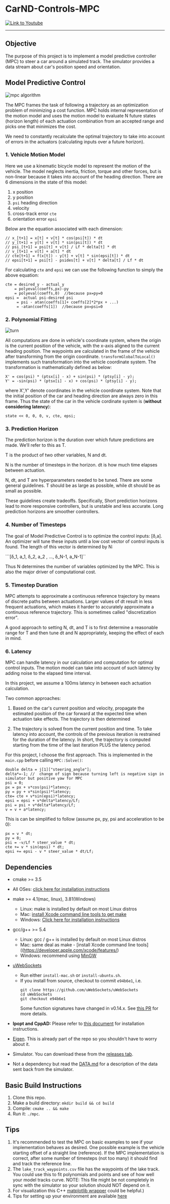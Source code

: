 # CarND-Controls-MPC

[![Link to Youtube](https://i.ytimg.com/vi/JJqCovkQoMc/hqdefault.jpg?sqp=-oaymwEZCPYBEIoBSFXyq4qpAwsIARUAAIhCGAFwAQ==&rs=AOn4CLA11DWMjJHQcihcwXHAZ6HYXoBCiQ)](https://youtu.be/JJqCovkQoMc)

---

## Objective

The purpose of this project is to implement a model predictive controller (MPC) to steer a car around a simulated track. The simulator provides a data stream about car's position speed and orientation.

## Model Predictive Control

![mpc algorithm](./img/mpc.png)

The MPC frames the task of following a trajectory as an optimization problem of minimizing a cost function. MPC holds internal representation of the motion model and uses the motion model to evaluate N future states (horizon length) of each actuation combination from an accepted range and picks one that minimizes the cost.

We need to constantly recalculate the optimal trajectory to take into account of errors in the actuators (calculating inputs over a future horizon).

### 1. Vehicle Motion Model

Here we use a kinematic bicycle model to represent the motion of the vehicle. The model neglects inertia, friction, torque and other forces, but is non-linear because it takes into account of the heading direction. There are 6 dimensions in the state of this model:

1. x position
2. y position
3. `psi` heading direction
4. velocity
5. cross-track error `cte`
6. orientation error `epsi`

Below are the equation associated with each dimension:

    // x_[t+1] = x[t] + v[t] * cos(psi[t]) * dt
    // y_[t+1] = y[t] + v[t] * sin(psi[t]) * dt
    // psi_[t+1] = psi[t] + v[t] / Lf * delta[t] * dt
    // v_[t+1] = v[t] + a[t] * dt
    // cte[t+1] = f(x[t]) - y[t] + v[t] * sin(epsi[t]) * dt
    // epsi[t+1] = psi[t] - psides[t] + v[t] * delta[t] / Lf * dt

For calculating `cte` and `epsi` we can use the following function to simply the above equation:

    cte = desired_y - actual_y
        = polyeval(coeffs,px)-py
        = polyeval(coeffs,0)  //because px=py=0
    epsi =  actual psi-desired psi
         = psi - atan(coeffs[1]+ coeffs[2]*2*px + ...) 
         = -atan(coeffs[1])  //because px=psi=0

### 2. Polynomial Fitting

![turn](./img/turn.png)

All computations are done in vehicle's coordinate system, where the origin is the current position of the vehicle, with the x-axis aligned to the current heading position. The waypoints are calculated in the frame of the vehicle after transforming from the origin coordinate. `transformGlobalToLocal()` implements such transformation into the vehicle coordinate system. The transformation is mathematically defined as below:

    X' = cos(psi) * (ptsx[i] - x) + sin(psi) * (ptsy[i] - y);
    Y' = -sin(psi) * (ptsx[i] - x) + cos(psi) * (ptsy[i] - y);  

where X',Y' denote coordinates in the vehicle coordinate system. Note that the initial position of the car and heading direction are always zero in this frame. Thus the state of the car in the vehicle cordinate system is (**without considering latency**):

    state << 0, 0, 0, v, cte, epsi;

### 3. Prediction Horizon

The prediction horizon is the duration over which future predictions are made. We’ll refer to this as T.

T is the product of two other variables, N and dt.

N is the number of timesteps in the horizon. dt is how much time elapses between actuation.

N, dt, and T are hyperparameters needed to be tuned. There are some general guidelines. T should be as large as possible, while dt should be as small as possible.

These guidelines create tradeoffs.
Specifically, Short prediction horizons lead to more responsive controllers, but is unstable and less accurate. Long prediction horizons are smoother controllers. 

### 4. Number of Timesteps

The goal of Model Predictive Control is to optimize the control inputs: [δ,a]. An optimizer will tune these inputs until a low cost vector of control inputs is found. The length of this vector is determined by N:

```[δ_1, a_1, δ_2, a_2 , ..., δ_N-1, a_N-1]``

Thus N determines the number of variables optimized by the MPC. This is also the major driver of computational cost.

### 5. Timestep Duration

MPC attempts to approximate a continuous reference trajectory by means of discrete paths between actuations. Larger values of dt result in less frequent actuations, which makes it harder to accurately approximate a continuous reference trajectory. This is sometimes called "discretization error".

A good approach to setting N, dt, and T is to first determine a reasonable range for T and then tune dt and N appropriately, keeping the effect of each in mind.

### 6. Latency

MPC can handle latency in our calculation and computation for optimal control inputs. The motion model can take into account of such latency by adding noise to the elapsed time interval.

In this project, we assume a 100ms latency in between each actuation calculation.

Two common approaches:

1. Based on the car's current position and velocity, propagate the estimated position of the car forward at the expected time when actuation take effects. The trajectory is then determined 

2. The trajectory is solved from the current position and time. To take latency into account, the controls of the previous iteration is restrained for the duration of the latency. In short, the trajectory is computed starting from the time of the last iteration PLUS the latency period.

For this project, I choose the first approach. This is implemented in the `main.cpp` before calling `MPC::Solve()`:

    double delta = j[1]["steering_angle"]; 
    delta*=-1; //  change of sign because turning left is negative sign in simulator but positive yaw for MPC
    psi = 0;
    px = px + v*cos(psi)*latency; 
    py = py + v*sin(psi)*latency;
    cte= cte + v*sin(epsi)*latency;
    epsi = epsi + v*delta*latency/Lf;
    psi = psi + v*delta*latency/Lf;
    v = v + a*latency;

This is can be simplified to follow (assume px, py, psi and acceleration to be 0):

    px = v * dt; 
    py = 0;
    psi = -v/Lf * steer_value * dt;
    cte += v * sin(epsi) * dt;
    epsi += epsi - v * steer_value * dt/Lf;


## Dependencies

* cmake >= 3.5
 * All OSes: [click here for installation instructions](https://cmake.org/install/)
* make >= 4.1(mac, linux), 3.81(Windows)
  * Linux: make is installed by default on most Linux distros
  * Mac: [install Xcode command line tools to get make](https://developer.apple.com/xcode/features/)
  * Windows: [Click here for installation instructions](http://gnuwin32.sourceforge.net/packages/make.htm)
* gcc/g++ >= 5.4
  * Linux: gcc / g++ is installed by default on most Linux distros
  * Mac: same deal as make - [install Xcode command line tools]((https://developer.apple.com/xcode/features/)
  * Windows: recommend using [MinGW](http://www.mingw.org/)
* [uWebSockets](https://github.com/uWebSockets/uWebSockets)
  * Run either `install-mac.sh` or `install-ubuntu.sh`.
  * If you install from source, checkout to commit `e94b6e1`, i.e.
    ```
    git clone https://github.com/uWebSockets/uWebSockets
    cd uWebSockets
    git checkout e94b6e1
    ```
    Some function signatures have changed in v0.14.x. See [this PR](https://github.com/udacity/CarND-MPC-Project/pull/3) for more details.

* **Ipopt and CppAD:** Please refer to [this document](https://github.com/udacity/CarND-MPC-Project/blob/master/install_Ipopt_CppAD.md) for installation instructions.
* [Eigen](http://eigen.tuxfamily.org/index.php?title=Main_Page). This is already part of the repo so you shouldn't have to worry about it.
* Simulator. You can download these from the [releases tab](https://github.com/udacity/self-driving-car-sim/releases).
* Not a dependency but read the [DATA.md](./DATA.md) for a description of the data sent back from the simulator.


## Basic Build Instructions

1. Clone this repo.
2. Make a build directory: `mkdir build && cd build`
3. Compile: `cmake .. && make`
4. Run it: `./mpc`.

## Tips

1. It's recommended to test the MPC on basic examples to see if your implementation behaves as desired. One possible example
is the vehicle starting offset of a straight line (reference). If the MPC implementation is correct, after some number of timesteps
(not too many) it should find and track the reference line.
2. The `lake_track_waypoints.csv` file has the waypoints of the lake track. You could use this to fit polynomials and points and see of how well your model tracks curve. NOTE: This file might be not completely in sync with the simulator so your solution should NOT depend on it.
3. For visualization this C++ [matplotlib wrapper](https://github.com/lava/matplotlib-cpp) could be helpful.)
4.  Tips for setting up your environment are available [here](https://classroom.udacity.com/nanodegrees/nd013/parts/40f38239-66b6-46ec-ae68-03afd8a601c8/modules/0949fca6-b379-42af-a919-ee50aa304e6a/lessons/f758c44c-5e40-4e01-93b5-1a82aa4e044f/concepts/23d376c7-0195-4276-bdf0-e02f1f3c665d)
